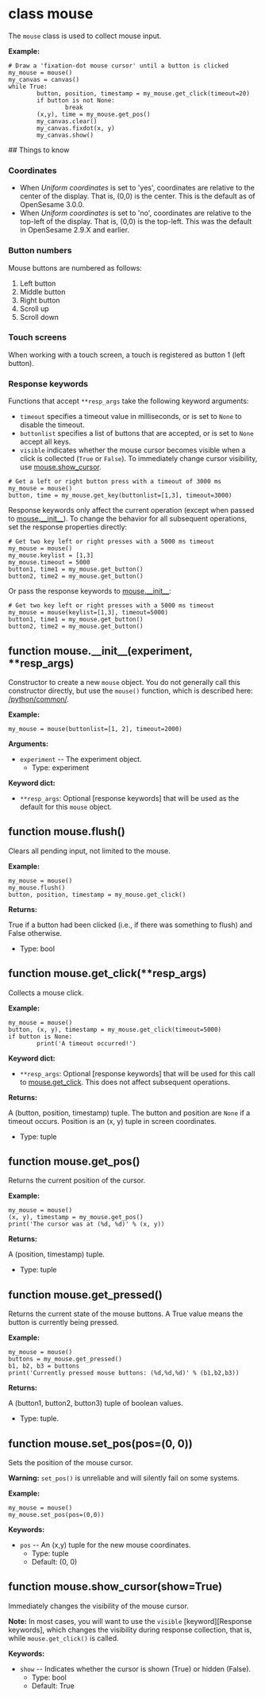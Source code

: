 <div class="ClassDoc YAMLDoc" id="mouse" markdown="1">

# class __mouse__

The `mouse` class is used to collect mouse input.

__Example:__

~~~ .python
# Draw a 'fixation-dot mouse cursor' until a button is clicked
my_mouse = mouse()
my_canvas = canvas()
while True:
        button, position, timestamp = my_mouse.get_click(timeout=20)
        if button is not None:
                break
        (x,y), time = my_mouse.get_pos()
        my_canvas.clear()
        my_canvas.fixdot(x, y)
        my_canvas.show()
~~~

## Things to know

### Coordinates

- When *Uniform coordinates* is set to 'yes', coordinates are
  relative to the center of the display. That is, (0,0) is the center.
  This is the default as of OpenSesame 3.0.0.
- When *Uniform coordinates* is set to 'no', coordinates are relative to
  the top-left of the display. That is, (0,0) is the top-left. This was
  the default in OpenSesame 2.9.X and earlier.

### Button numbers

Mouse buttons are numbered as follows:

1. Left button
2. Middle button
3. Right button
4. Scroll up
5. Scroll down

### Touch screens

When working with a touch screen, a touch is registered as button 1
(left button).

### Response keywords

Functions that accept `**resp_args` take the following keyword
arguments:

- `timeout` specifies a timeout value in milliseconds, or is set to
  `None` to disable the timeout.
- `buttonlist` specifies a list of buttons that are accepted, or is set
  to `None` accept all keys.
- `visible` indicates whether the mouse cursor becomes visible when a
  click is collected (`True` or `False`). To immediately change cursor
  visibility, use [mouse.show_cursor].

~~~ .python
# Get a left or right button press with a timeout of 3000 ms
my_mouse = mouse()
button, time = my_mouse.get_key(buttonlist=[1,3], timeout=3000)
~~~

Response keywords only affect the current operation (except when passed
to [mouse.\_\_init\_\_][__init__]). To change the behavior for all
subsequent operations, set the response properties directly:

~~~ .python
# Get two key left or right presses with a 5000 ms timeout
my_mouse = mouse()
my_mouse.keylist = [1,3]
my_mouse.timeout = 5000
button1, time1 = my_mouse.get_button()
button2, time2 = my_mouse.get_button()
~~~

Or pass the response keywords to [mouse.\_\_init\_\_][__init__]:

~~~ .python
# Get two key left or right presses with a 5000 ms timeout
my_mouse = mouse(keylist=[1,3], timeout=5000)
button1, time1 = my_mouse.get_button()
button2, time2 = my_mouse.get_button()
~~~

<div class="FunctionDoc YAMLDoc" id="mouse-__init__" markdown="1">

## function __mouse\.\_\_init\_\___\(experiment, \*\*resp\_args\)

Constructor to create a new `mouse` object. You do not generally
call this constructor directly, but use the `mouse()` function,
which is described here: [/python/common/]().

__Example:__

~~~ .python
my_mouse = mouse(buttonlist=[1, 2], timeout=2000)
~~~

__Arguments:__

- `experiment` -- The experiment object.
	- Type: experiment

__Keyword dict:__

- `**resp_args`: Optional [response keywords] that will be used as the default for this `mouse` object.

</div>

[mouse.__init__]: #mouse-__init__
[__init__]: #mouse-__init__

<div class="FunctionDoc YAMLDoc" id="mouse-flush" markdown="1">

## function __mouse\.flush__\(\)

Clears all pending input, not limited to the mouse.

__Example:__

~~~ .python
my_mouse = mouse()
my_mouse.flush()
button, position, timestamp = my_mouse.get_click()
~~~

__Returns:__

True if a button had been clicked (i.e., if there was something to flush) and False otherwise.

- Type: bool

</div>

[mouse.flush]: #mouse-flush
[flush]: #mouse-flush

<div class="FunctionDoc YAMLDoc" id="mouse-get_click" markdown="1">

## function __mouse\.get\_click__\(\*\*resp\_args\)

Collects a mouse click.

__Example:__

~~~ .python
my_mouse = mouse()
button, (x, y), timestamp = my_mouse.get_click(timeout=5000)
if button is None:
        print('A timeout occurred!')
~~~

__Keyword dict:__

- `**resp_args`: Optional [response keywords] that will be used for this call to [mouse.get_click]. This does not affect subsequent operations.

__Returns:__

A (button, position, timestamp) tuple. The button and position are `None` if a timeout occurs. Position is an (x, y) tuple in screen coordinates.

- Type: tuple

</div>

[mouse.get_click]: #mouse-get_click
[get_click]: #mouse-get_click

<div class="FunctionDoc YAMLDoc" id="mouse-get_pos" markdown="1">

## function __mouse\.get\_pos__\(\)

Returns the current position of the cursor.

__Example:__

~~~ .python
my_mouse = mouse()
(x, y), timestamp = my_mouse.get_pos()
print('The cursor was at (%d, %d)' % (x, y))
~~~

__Returns:__

A (position, timestamp) tuple.

- Type: tuple

</div>

[mouse.get_pos]: #mouse-get_pos
[get_pos]: #mouse-get_pos

<div class="FunctionDoc YAMLDoc" id="mouse-get_pressed" markdown="1">

## function __mouse\.get\_pressed__\(\)

Returns the current state of the mouse buttons. A True value means the button is currently being pressed.

__Example:__

~~~ .python
my_mouse = mouse()
buttons = my_mouse.get_pressed()
b1, b2, b3 = buttons
print('Currently pressed mouse buttons: (%d,%d,%d)' % (b1,b2,b3))
~~~

__Returns:__

A (button1, button2, button3) tuple of boolean values.

- Type: tuple.

</div>

[mouse.get_pressed]: #mouse-get_pressed
[get_pressed]: #mouse-get_pressed

<div class="FunctionDoc YAMLDoc" id="mouse-set_pos" markdown="1">

## function __mouse\.set\_pos__\(pos=\(0, 0\)\)

Sets the position of the mouse cursor.

__Warning:__ `set_pos()` is unreliable and will silently fail on
some systems.

__Example:__

~~~ .python
my_mouse = mouse()
my_mouse.set_pos(pos=(0,0))
~~~

__Keywords:__

- `pos` -- An (x,y) tuple for the new mouse coordinates.
	- Type: tuple
	- Default: (0, 0)

</div>

[mouse.set_pos]: #mouse-set_pos
[set_pos]: #mouse-set_pos

<div class="FunctionDoc YAMLDoc" id="mouse-show_cursor" markdown="1">

## function __mouse\.show\_cursor__\(show=True\)

Immediately changes the visibility of the mouse cursor.

__Note:__ In most cases, you will want to use the `visible`
[keyword][Response keywords], which changes the visibility during
response collection, that is, while `mouse.get_click()` is called.

__Keywords:__

- `show` -- Indicates whether the cursor is shown (True) or hidden (False).
	- Type: bool
	- Default: True

</div>

[mouse.show_cursor]: #mouse-show_cursor
[show_cursor]: #mouse-show_cursor

</div>

[mouse]: #mouse

